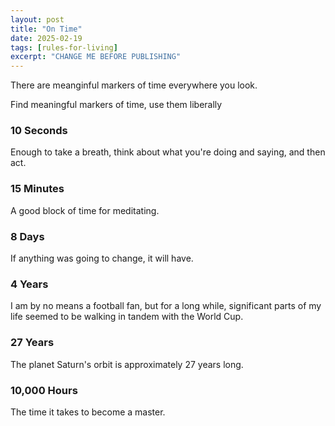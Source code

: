 ```yaml
---
layout: post
title: "On Time"
date: 2025-02-19
tags: [rules-for-living]
excerpt: "CHANGE ME BEFORE PUBLISHING"
---
```


There are meanginful markers of time everywhere you look. 

Find meaningful markers of time, use them liberally

### 10 Seconds
Enough to take a breath, think about what you're doing and saying, and then act.

### 15 Minutes
A good block of time for meditating.

### 8 Days
If anything was going to change, it will have. 

### 4 Years
I am by no means a football fan, but for a long while, significant parts of my life seemed to be walking in tandem with the World Cup.

### 27 Years
The planet Saturn's orbit is approximately 27 years long. 

### 10,000 Hours
The time it takes to become a master. 
